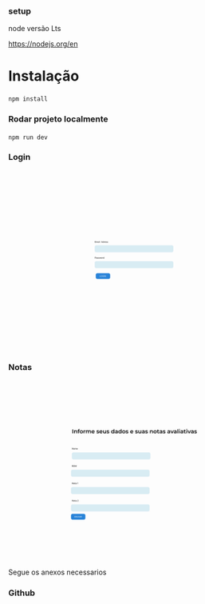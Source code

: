 ### setup

node versão Lts

https://nodejs.org/en

# Instalação

`npm install`

### Rodar projeto localmente

`npm run dev`

### Login

![Alt text](<Tela Login.jpg>)

### Notas

![Alt text](<Tela Digitação.jpg>)

Segue os anexos necessarios

### Github
